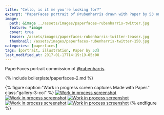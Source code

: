 ```yaml
---
title: "Cello, is it me you're looking for?"
excerpt: "PaperFaces portrait of @rubenharris drawn with Paper by 53 on an iPad."
image: 
  path: &image ../assets/images/paperfaces-rubenharris-twitter.jpg 
  feature: *image
  cover: true
  teaser: /assets/images/paperfaces-rubenharris-twitter-teaser.jpg
  thumbnail: /assets/images/paperfaces-rubenharris-twitter-150.jpg
categories: [paperfaces]
tags: [portrait, illustration, Paper by 53]
last_modified_at: 2017-01-17T14:19:19-05:00
---
```


PaperFaces portrait commission of [@rubenharris](https://twitter.com/rubenharris).

{% include boilerplate/paperfaces-2.md %}

{% figure caption:"Work in progress screen captures Made with Paper." class:"gallery-3-col" %}
[![Work in process screenshot](/assets/images/paperfaces-rubenharris-process-1-600.jpg)](/assets/images/paperfaces-rubenharris-process-1-lg.jpg)
[![Work in process screenshot](/assets/images/paperfaces-rubenharris-process-2-600.jpg)](/assets/images/paperfaces-rubenharris-process-2-lg.jpg)
[![Work in process screenshot](/assets/images/paperfaces-rubenharris-process-3-600.jpg)](/assets/images/paperfaces-rubenharris-process-3-lg.jpg)
[![Work in process screenshot](/assets/images/paperfaces-rubenharris-process-4-600.jpg)](/assets/images/paperfaces-rubenharris-process-4-lg.jpg)
[![Work in process screenshot](/assets/images/paperfaces-rubenharris-process-5-600.jpg)](/assets/images/paperfaces-rubenharris-process-5-lg.jpg)
{% endfigure %}
